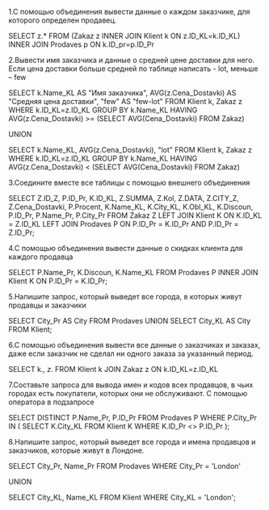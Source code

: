 1.С помощью объединения вывести данные о каждом заказчике, для которого определен продавец.

SELECT z.*
FROM (Zakaz z INNER JOIN Klient k ON z.ID_KL=k.ID_KL) INNER JOIN Prodaves p
ON k.ID_pr=p.ID_Pr

2.Вывести имя заказчика и данные о средней цене доставки для него. Если цена доставки больше средней по таблице написать - lot, меньше – few

SELECT k.Name_KL AS "Имя заказчика", AVG(z.Cena_Dostavki) AS "Средняя цена доставки", "few" AS "few-lot"
FROM Klient k, Zakaz z
WHERE k.ID_KL=z.ID_KL
GROUP BY k.Name_KL
HAVING AVG(z.Cena_Dostavki) >=
    (SELECT AVG(Cena_Dostavki)
    FROM Zakaz)

UNION    

SELECT k.Name_KL, AVG(z.Cena_Dostavki), "lot"
FROM Klient k, Zakaz z
WHERE k.ID_KL=z.ID_KL
GROUP BY k.Name_KL
HAVING AVG(z.Cena_Dostavki) <
    (SELECT AVG(Cena_Dostavki)
    FROM Zakaz)

3.Соедините вместе все таблицы с помощью внешнего объединения

SELECT
    Z.ID_Z,
    P.ID_Pr,
    K.ID_KL,
    Z.SUMMA,
    Z.Kol,
    Z.DATA,
    Z.CITY_Z,
    Z.Cena_Dostavki,
    P.Procent,
    K.Name_KL,
    K.City_KL,
    K.Obl_KL,
    K.Discoun,
    P.ID_Pr,
    P.Name_Pr,
    P.City_Pr 
FROM 
    Zakaz Z
LEFT JOIN 
    Klient K ON K.ID_KL = Z.ID_KL 
LEFT JOIN 
   Prodaves P ON P.ID_Pr = K.ID_Pr AND P.ID_Pr = Z.ID_Pr;

4.С помощью объединения вывести данные о скидках клиента для каждого продавца

SELECT 
    P.Name_Pr,
    K.Discoun,
    K.Name_KL
FROM 
    Prodaves P
INNER JOIN 
    Klient K ON P.ID_Pr = K.ID_Pr;


5.Напишите запрос, который выведет все города, в которых живут продавцы и заказчики

SELECT City_Pr AS City
FROM Prodaves
UNION
SELECT City_KL AS City
FROM Klient;

6.С помощью объединения вывести все данные о заказчиках и  заказах, даже если заказчик не сделал ни одного заказа за указанный период.

SELECT k.*, z.*
FROM Klient k JOIN Zakaz z ON k.ID_KL=z.ID_KL

7.Составьте запроса для вывода имен и кодов всех продавцов, в чьих городах есть покупатели, которых они не обслуживают. С помощью оператора в подзапросе

SELECT DISTINCT P.Name_Pr, P.ID_Pr
FROM Prodaves P
WHERE P.City_Pr IN (
    SELECT K.City_KL
    FROM Klient K
    WHERE K.ID_Pr <> P.ID_Pr
);

8.Напишите запрос, который выведет все города и имена продавцов и заказчиков, которые живут в Лондоне.

SELECT City_Pr, Name_Pr
FROM Prodaves
WHERE City_Pr = 'London'

UNION

SELECT City_KL, Name_KL
FROM Klient
WHERE City_KL = 'London';